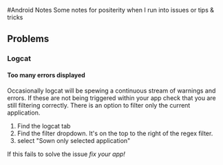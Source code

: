#Android Notes
Some notes for positerity when I run into issues or tips & tricks

## Problems

### Logcat

#### Too many errors displayed
Occasionally logcat will be spewing a continuous stream of warnings and errors. If these are not being triggered within your app check that you are still filtering correctly. There is an option to filter only the current application.
1. Find the logcat tab
1. Find the filter dropdown. It's on the top to the right of the regex filter. 
1. select "Sown only selected application"

If this fails to solve the issue *fix your app!*
